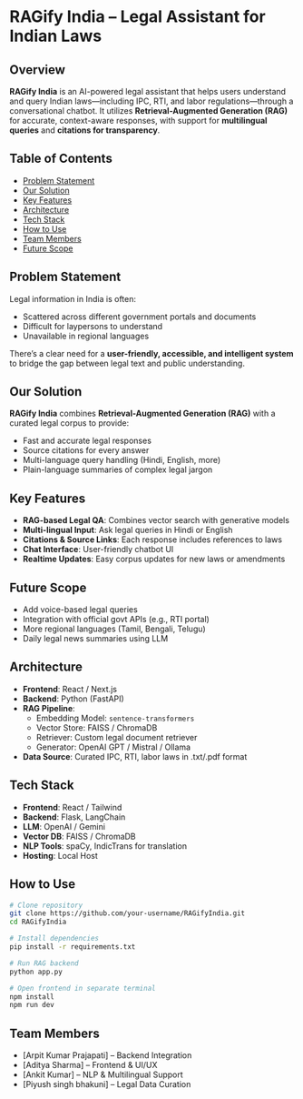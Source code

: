 
# RAGify India – Legal Assistant for Indian Laws

## Overview
**RAGify India** is an AI-powered legal assistant that helps users understand and query Indian laws—including IPC, RTI, and labor regulations—through a conversational chatbot. It utilizes **Retrieval-Augmented Generation (RAG)** for accurate, context-aware responses, with support for **multilingual queries** and **citations for transparency**.

## Table of Contents
- [Problem Statement](#problem-statement)
- [Our Solution](#our-solution)
- [Key Features](#key-features)
- [Architecture](#architecture)
- [Tech Stack](#tech-stack)
- [How to Use](#how-to-use)
- [Team Members](#team-members)
- [Future Scope](#future-scope)

## Problem Statement
Legal information in India is often:
- Scattered across different government portals and documents
- Difficult for laypersons to understand
- Unavailable in regional languages

There’s a clear need for a **user-friendly, accessible, and intelligent system** to bridge the gap between legal text and public understanding.

## Our Solution
**RAGify India** combines **Retrieval-Augmented Generation (RAG)** with a curated legal corpus to provide:
- Fast and accurate legal responses
- Source citations for every answer
- Multi-language query handling (Hindi, English, more)
- Plain-language summaries of complex legal jargon

## Key Features
- **RAG-based Legal QA**: Combines vector search with generative models
- **Multi-lingual Input**: Ask legal queries in Hindi or English
- **Citations & Source Links**: Each response includes references to laws
- **Chat Interface**: User-friendly chatbot UI
- **Realtime Updates**: Easy corpus updates for new laws or amendments

## Future Scope
- Add voice-based legal queries  
- Integration with official govt APIs (e.g., RTI portal)  
- More regional languages (Tamil, Bengali, Telugu)  
- Daily legal news summaries using LLM

## Architecture
 
- **Frontend**: React / Next.js  
- **Backend**: Python (FastAPI)  
- **RAG Pipeline**:
  - Embedding Model: `sentence-transformers`
  - Vector Store: FAISS / ChromaDB
  - Retriever: Custom legal document retriever
  - Generator: OpenAI GPT / Mistral / Ollama
- **Data Source**: Curated IPC, RTI, labor laws in .txt/.pdf format

## Tech Stack
- **Frontend**: React /  Tailwind  
- **Backend**: Flask, LangChain  
- **LLM**: OpenAI / Gemini 
- **Vector DB**: FAISS / ChromaDB  
- **NLP Tools**: spaCy, IndicTrans for translation  
- **Hosting**: Local Host


## How to Use
```bash
# Clone repository
git clone https://github.com/your-username/RAGifyIndia.git
cd RAGifyIndia

# Install dependencies
pip install -r requirements.txt

# Run RAG backend
python app.py

# Open frontend in separate terminal
npm install
npm run dev
```

## Team Members
- [Arpit Kumar Prajapati] –  Backend Integration  
- [Aditya Sharma] – Frontend & UI/UX  
- [Ankit Kumar] – NLP & Multilingual Support  
- [Piyush singh bhakuni] – Legal Data Curation  
 
